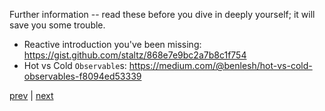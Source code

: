 Further information -- read these before you dive in deeply yourself; it will save
you some trouble.

* Reactive introduction you've been missing: https://gist.github.com/staltz/868e7e9bc2a7b8c1f754
* Hot vs Cold `Observable`s: https://medium.com/@benlesh/hot-vs-cold-observables-f8094ed53339


[prev](19.md) | [next](21.md)